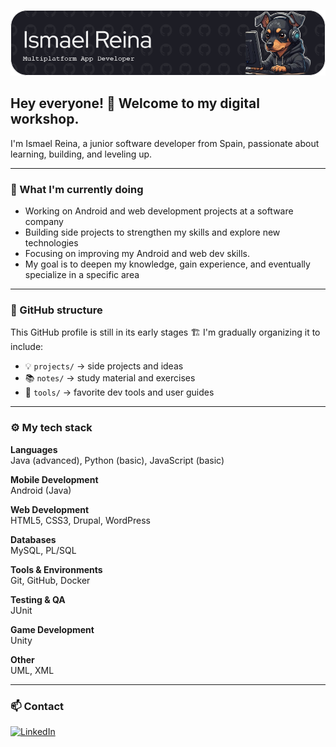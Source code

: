 ![Banner de Ismael Reina](github-header-image.png)

## Hey everyone!  👋 Welcome to my digital workshop.

I'm Ismael Reina, a junior software developer from Spain, passionate about learning, building, and leveling up.

---

### 💼 What I'm currently doing

- Working on Android and web development projects at a software company  
- Building side projects to strengthen my skills and explore new technologies  
- Focusing on improving my Android and web dev skills.
- My goal is to deepen my knowledge, gain experience, and eventually specialize in a specific area

---

### 📂 GitHub structure

This GitHub profile is still in its early stages 🏗️ I'm gradually organizing it to include:

- 💡 `projects/` → side projects and ideas
- 📚 `notes/` → study material and exercises
- 🔧 `tools/` → favorite dev tools and user guides

---

### ⚙️ My tech stack

**Languages**  
Java (advanced), Python (basic), JavaScript (basic)

**Mobile Development**  
Android (Java)

**Web Development**  
HTML5, CSS3, Drupal, WordPress

**Databases**  
MySQL, PL/SQL

**Tools & Environments**  
Git, GitHub, Docker

**Testing & QA**  
JUnit

**Game Development**  
Unity

**Other**  
UML, XML

---

### 📫 Contact

[![LinkedIn](https://img.shields.io/badge/LinkedIn-blue?style=for-the-badge&logo=linkedin&logoColor=white)](https://www.linkedin.com/in/ismael-reina/)
